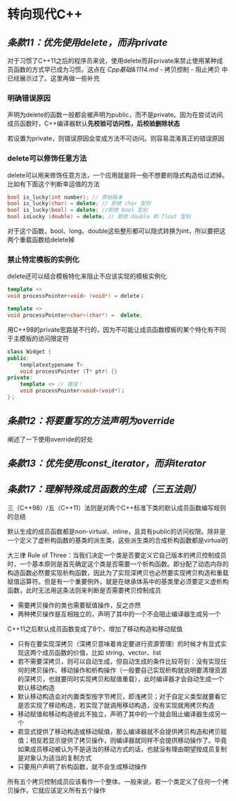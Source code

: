 

# 转向现代C++

## *条款11：优先使用delete，而非private*

对于习惯了C++11之后的程序员来说，使用delete而非private来禁止使用某种成员函数的方式早已成为习惯。这点在 *Cpp基础&1114.md* - 拷贝控制 - 阻止拷贝 中已经展示过了。这里再做一些补充

### 明确错误原因

声明为delete的函数一般都会被声明为public，而不是private。因为在尝试访问成员函数时，C++编译器默认**先校验可访问性，后校验删除状态**

若设置为private，则错误原因会变成方法不可访问。则容易混淆真正的错误原因

### delete可以修饰任意方法

delete可以用来修饰任意方法，一个应用就是将一些不想要的隐式构造给过滤掉。比如有下面这个判断幸运值的方法

```c++
bool is_lucky(int number); // 原始版本
bool is_lucky(char) = delete; // 拒绝 char 型别
bool is_lucky(bool) = delete; //拒绝 bool 型别
bool isLucky (double) = delete; // 拒绝 double 和 float 型别
```

对于这个函数，bool、long、double这些整形都可以隐式转换为int，所以要把这两个重载函数给delete掉

### 禁止特定模板的实例化

delete还可以结合模板特化来阻止不应该实现的模板实例化

```c++
template <>
void processPointer<void> (void*) = delete；

template <>
void processPointer<char>(char*) =  delete;
```

用C++98的private思路是不行的，因为不可能让成员函数模板的某个特化有不同于主模板的访问限定符

```c++
class Widget {
public:
	templatextypename T>
	void processPointer (T* ptr) {}
private: 
    template <> // 错误！
    void processPointer<void>(void*)；
}；
```

## *条款12：将要重写的方法声明为override*

阐述了一下使用override的好处

## *条款13：优先使用const_iterator，而非iterator*





## *条款17：理解特殊成员函数的生成（三五法则）*

三（C++98）/五（C++11）法则是对两个C++标准下类的默认成员函数编写规则的总结

默认生成的成员函数都是non-virtual、inline，且具有public的访问权限。除非是一个定义了虚析构函数的基类的派生类，这些派生类的合成析构函数都是virtual的

大三律 Rule of Three：当我们决定一个类是否要定义它自己版本的拷贝控制成员时，一个基本原则是首先确定这个类是否需要一个析构函数。即分配了动态内存的构造函数必然要实现析构函数，因此为了实现深拷贝也必然要实现拷贝构造和重载赋值运算符。但是有一个重要例外，就是在继承体系中的基类里必须要定义虚析构函数，此时无法用这条法则来判断是否需要拷贝控制成员

* 需要拷贝操作的类也需要赋值操作，反之亦然
* 两种拷贝操作是互相独立的，声明了其中的一个不会阻止编译器生成另一个

C++11之后默认成员函数变成了8个，增加了移动构造和移动赋值

* 只有在要实现深拷贝（深拷贝意味着肯定要进行资源管理）的时候才有显式实现这两个成员函数的价值，比如 string、vector、list
* 若不需要深拷贝，则可以自动生成，但自动生成的条件比较苛刻：没有实现任何的拷贝操作、移动操作和析构操作（一般要自己实现析构就说明要清理资源的深拷贝，也就要同时实现拷贝和赋值重载），此时编译器才会自动生成一个默认移动构造
* 默认移动构造会对内置类型按字节拷贝，即浅拷贝；对于自定义类型就要看它是否实现了移动构造，若实现了就调用移动构造，没有实现就用拷贝构造
* 移动赋值和移动构造彼此不独立，声明了其中的一个就会阻止编译器生成另一个
* 若显式提供了移动构造或移动赋值，那么编译器就不会提供拷贝构造和拷贝赋值；相反若显示提供了拷贝操作，则编译器就同样不会提供移动操作了。毕竟如果成员移动被认为不是适当的移动方式的话，也就没有理由期望按成员复制是对象认为适当的复制方式
* 只要用户声明了析构函数，就不会生成移动操作

所有五个拷贝控制成员应该看作一个整体。一般来说，若一个类定义了任何一个拷贝操作，它就应该定义所有五个操作







